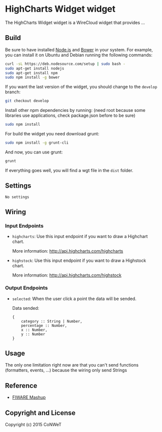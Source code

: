 HighCharts Widget widget
======================

The HighCharts Widget widget is a WireCloud widget that provides ...

Build
-----

Be sure to have installed [Node.js](http://node.js) and [Bower](http://bower.io) in your system. For example, you can install it on Ubuntu and Debian running the following commands:

```bash
curl -sL https://deb.nodesource.com/setup | sudo bash -
sudo apt-get install nodejs
sudo apt-get install npm
sudo npm install -g bower
```

If you want the last version of the widget, you should change to the `develop` branch:

```bash
git checkout develop
```

Install other npm dependencies by running: (need root because some libraries use applications, check package.json before to be sure)

```bash
sudo npm install
```

For build the widget you need download grunt:

```bash
sudo npm install -g grunt-cli
```

And now, you can use grunt:

```bash
grunt
```

If everything goes well, you will find a wgt file in the `dist` folder.

## Settings

`No settings`

## Wiring

### Input Endpoints

- `highcharts`: Use this input endpoint if you want to draw a Highchart chart.

    More information: http://api.highcharts.com/highcharts

- `highstock`: Use this input endpoint if you want to draw a Highstock chart.

    More information: http://api.highcharts.com/highstock

### Output Endpoints

- `selected`: When the user click a point the data will be sended.

    Data sended:

    ```
    {
        category :: String | Number,
        percentage :: Number,
        x :: Number,
        y :: Number
    }
    ```

## Usage

The only one limitation right now are that you can't send functions (formatters, events, ...) because the wiring only send Strings

## Reference

- [FIWARE Mashup](https://mashup.lab.fiware.org/)

## Copyright and License

Copyright (c) 2015 CoNWeT
